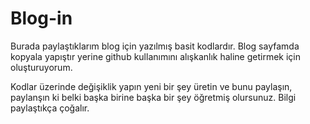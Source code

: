 # Blog-in

Burada paylaştıklarım blog için yazılmış basit kodlardır. Blog sayfamda kopyala yapıştır yerine github kullanımını alışkanlık haline getirmek için oluşturuyorum. 

Kodlar üzerinde değişiklik yapın yeni bir şey üretin ve bunu paylaşın, paylanşın ki belki başka birine başka bir şey öğretmiş olursunuz. Bilgi paylaştıkça çoğalır.
